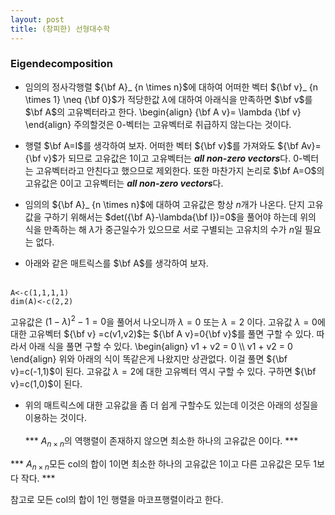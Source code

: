```yaml
---
layout: post 
title: (창피한) 선형대수학
---
```


### Eigendecomposition
- 임의의 정사각행렬 ${\bf A}_ {n \times n}$에 대하여 어떠한 벡터 ${\bf v}_ {n \times 1} \neq {\bf 0}$가 적당한값 $\lambda$에 대하여 아래식을 만족하면 $\bf v$를 $\bf A$의 고유벡터라고 한다. 
\begin{align}
{\bf A v}= \lambda {\bf v}
\end{align}
주의할것은 $0$-벡터는 고유벡터로 취급하지 않는다는 것이다. 

- 행렬 $\bf A=I$를 생각하여 보자. 어떠한 벡터 ${\bf v}$를 가져와도 ${\bf Av}={\bf v}$가 되므로 고유값은 $1$이고 고유벡터는 ***all non-zero vectors***다. $0$-벡터는 고유벡터라고 안친다고 했으므로 제외한다. 또한 마찬가지 논리로 $\bf A=O$의 고유값은 $0$이고 고유벡터는 ***all non-zero vectors***다. 

- 임의의 ${\bf A}_ {n \times n}$에 대하여 고유값은 항상 $n$개가 나온다. 단지 고유값을 구하기 위해서는 $det({\bf A}-\lambda{\bf I})=0$을 풀어야 하는데 위의 식을 만족하는 해 $\lambda$가 중근일수가 있으므로 서로 구별되는 고유치의 수가 $n$일 필요는 없다.  

- 아래와 같은 매트릭스를 $\bf A$를 생각하여 보자. <br/><br/>
```
A<-c(1,1,1,1)
dim(A)<-c(2,2)
```
고유값은 $(1-\lambda)^2-1=0$을 풀어서 나오니까 $\lambda=0$ 또는 $\lambda=2$ 이다. 고유값 $\lambda=0$에 대한 고유벡터 ${\bf v} =c(v1,v2)$는 ${\bf A v}=0{\bf v}$를 풀면 구할 수 있다. 따라서 아래 식을 풀면 구할 수 있다. 
\begin{align}
v1 + v2 = 0  \\\\ 
v1 + v2 = 0 
\end{align}
위와 아래의 식이 똑같은게 나왔지만 상관없다. 이걸 풀면 ${\bf v}=c(-1,1)$이 된다. 고유값 $\lambda=2$에 대한 고유벡터 역시 구할 수 있다. 구하면 ${\bf v}=c(1,0)$이 된다. 

- 위의 매트릭스에 대한 고유값을 좀 더 쉽게 구할수도 있는데 이것은 아래의 성질을 이용하는 것이다. <br/><br/>
*** $A_{n \times n}$의 역행렬이 존재하지 않으면 최소한 하나의 고유값은 $0$이다. *** 

*** $A_{n \times n}$모든 col의 합이 $1$이면 최소한 하나의 고유값은 $1$이고 다른 고유값은 모두 $1$보다 작다. *** 

참고로 모든 col의 합이 $1$인 행렬을 마코프행렬이라고 한다. 

